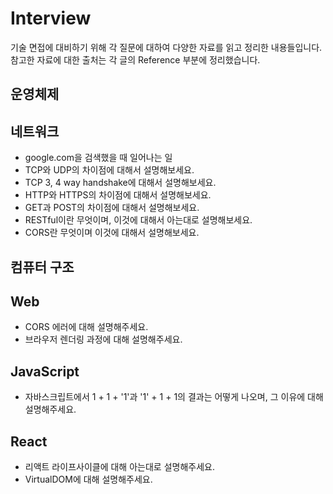 # Interview

기술 면접에 대비하기 위해 각 질문에 대하여 다양한 자료를 읽고 정리한 내용들입니다.
참고한 자료에 대한 출처는 각 글의 Reference 부분에 정리했습니다.

## 운영체제

## 네트워크

- google.com을 검색했을 때 일어나는 일
- TCP와 UDP의 차이점에 대해서 설명해보세요.
- TCP 3, 4 way handshake에 대해서 설명해보세요.
- HTTP와 HTTPS의 차이점에 대해서 설명해보세요.
- GET과 POST의 차이점에 대해서 설명해보세요.
- RESTful이란 무엇이며, 이것에 대해서 아는대로 설명해보세요.
- CORS란 무엇이며 이것에 대해서 설명해보세요.

## 컴퓨터 구조

## Web

- CORS 에러에 대해 설명해주세요.
- 브라우저 렌더링 과정에 대해 설명해주세요.

## JavaScript

- 자바스크립트에서 1 + 1 + '1'과 '1' + 1 + 1의 결과는 어떻게 나오며, 그 이유에 대해 설명해주세요.

## React

- 리액트 라이프사이클에 대해 아는대로 설명해주세요.
- VirtualDOM에 대해 설명해주세요.
